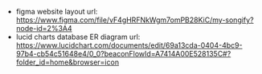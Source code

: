 - figma website layout url: https://www.figma.com/file/vF4gHRFNkWgm7omPB28KiC/my-songify?node-id=2%3A4
- lucid charts database ER diagram url: https://www.lucidchart.com/documents/edit/69a13cda-0404-4bc9-97b4-cb54c51648e4/0_0?beaconFlowId=A7414A00E528135C#?folder_id=home&browser=icon
